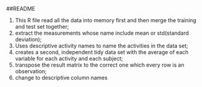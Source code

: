 ##README

1. This R file read all the data into memory first and then merge the training and test set together;
2. extract the measurements whose name include mean or std(standard deviation);
3. Uses descriptive activity names to name the activities in the data set;
4. creates a second, independent tidy data set with the average of each variable for each activity and each subject;
5. transpose the result matrix to the correct one which every row is an observation;
6. change to descriptive column names
